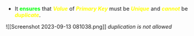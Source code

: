 - It **<span style="color:#01ff07">ensures</span>** that ***<span style="color:#fffd01">Value</span>*** of ***<span style="color:#fffd01">Primary Key</span>*** must be ***<span style="color:#fffd01">Unique</span>*** and ***<span style="color:#fffd01">cannot</span>*** be ***<span style="color:#fffd01">duplicate</span>***.

![[Screenshot 2023-09-13 081038.png]]
*duplication is not allowed*
